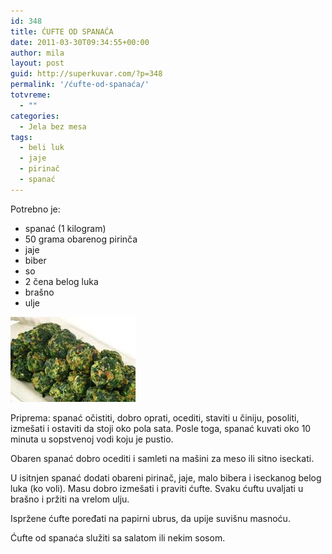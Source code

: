 ```yaml
---
id: 348
title: ĆUFTE OD SPANAĆA
date: 2011-03-30T09:34:55+00:00
author: mila
layout: post
guid: http://superkuvar.com/?p=348
permalink: '/ćufte-od-spanaća/'
totvreme:
  - ""
categories:
  - Jela bez mesa
tags:
  - beli luk
  - jaje
  - pirinač
  - spanać
---
```

Potrebno je:

  * spanać (1 kilogram)
  * 50 grama obarenog pirinča
  * jaje
  * biber
  * so
  * 2 čena belog luka
  * brašno
  * ulje

<img class="alignnone size-full wp-image-683" title="cufteodspanaca" src="/wp-content/uploads/2011/03/cufteodspanaca.jpg" alt="" width="200" height="136" /> 

Priprema: spanać očistiti, dobro oprati, ocediti, staviti u činiju, posoliti, izmešati i ostaviti da stoji oko pola sata. Posle toga, spanać kuvati oko 10 minuta u sopstvenoj vodi koju je pustio.

Obaren spanać dobro ocediti i samleti na mašini za meso ili sitno iseckati.

U isitnjen spanać dodati obareni pirinač, jaje, malo bibera i iseckanog belog luka (ko voli). Masu dobro izmešati i praviti ćufte. Svaku ćuftu uvaljati u brašno i pržiti na vrelom ulju.

Ispržene ćufte poređati na papirni ubrus, da upije suvišnu masnoću.

Ćufte od spanaća služiti sa salatom ili nekim sosom.